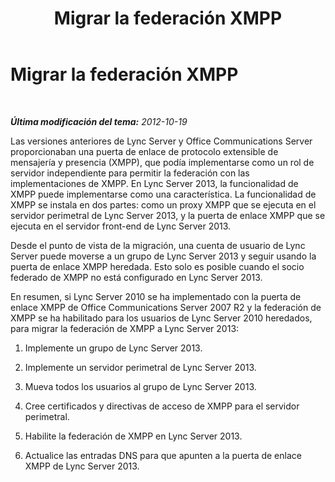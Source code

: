 ﻿---
title: Migrar la federación XMPP
TOCTitle: Migrar la federación XMPP
ms:assetid: b8d2b4b9-d0ed-4b48-820a-2c257fbdd2fb
ms:mtpsurl: https://technet.microsoft.com/es-es/library/JJ721861(v=OCS.15)
ms:contentKeyID: 49889566
ms.date: 01/07/2017
mtps_version: v=OCS.15
ms.translationtype: HT
---

# Migrar la federación XMPP

 

_**Última modificación del tema:** 2012-10-19_

Las versiones anteriores de Lync Server y Office Communications Server proporcionaban una puerta de enlace de protocolo extensible de mensajería y presencia (XMPP), que podía implementarse como un rol de servidor independiente para permitir la federación con las implementaciones de XMPP. En Lync Server 2013, la funcionalidad de XMPP puede implementarse como una característica. La funcionalidad de XMPP se instala en dos partes: como un proxy XMPP que se ejecuta en el servidor perimetral de Lync Server 2013, y la puerta de enlace XMPP que se ejecuta en el servidor front-end de Lync Server 2013.

Desde el punto de vista de la migración, una cuenta de usuario de Lync Server puede moverse a un grupo de Lync Server 2013 y seguir usando la puerta de enlace XMPP heredada. Esto solo es posible cuando el socio federado de XMPP no está configurado en Lync Server 2013.

En resumen, si Lync Server 2010 se ha implementado con la puerta de enlace XMPP de Office Communications Server 2007 R2 y la federación de XMPP se ha habilitado para los usuarios de Lync Server 2010 heredados, para migrar la federación de XMPP a Lync Server 2013:

1.  Implemente un grupo de Lync Server 2013.

2.  Implemente un servidor perimetral de Lync Server 2013.

3.  Mueva todos los usuarios al grupo de Lync Server 2013.

4.  Cree certificados y directivas de acceso de XMPP para el servidor perimetral.

5.  Habilite la federación de XMPP en Lync Server 2013. 

6.  Actualice las entradas DNS para que apunten a la puerta de enlace XMPP de Lync Server 2013.

